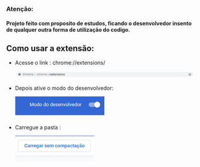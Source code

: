 ### Atenção:
#### Projeto feito com proposito de estudos, ficando o desenvolvedor insento de qualquer outra forma de utilização do codigo.

## Como usar a extensão: 
* Acesse o link : chrome://extensions/

    ![Navegador link](img/pesquisa-ext.png)

* Depois ative o modo do desenvolvedor:

     ![Navegador link](img/modo-dev.png)

* Carregue a pasta :

     ![Navegador link](img/carreg.png)
    
